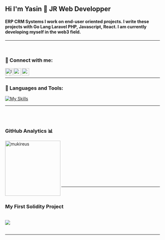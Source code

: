 ## Hi I'm Yasin 👋  JR Web Developper

#### ERP CRM Systems I work on end-user oriented projects. I write these projects with Go Lang Laravel PHP, Javascript, React. I am currently developing myself in the web3 field.

<hr/>
<br />

### 📩 Connect with me:

[<img align="left" alt="linkedin | LinkedIn" width="24px" src="https://raw.githubusercontent.com/peterthehan/peterthehan/master/assets/linkedin.svg" />][linkedin]
[<img align="left" height="24" width="24" src="https://cdn.jsdelivr.net/npm/simple-icons@v4/icons/instagram.svg" />][instagram]
[<img align="left" height="24" width="24" src="https://cdn.jsdelivr.net/npm/simple-icons@v4/icons/gmail.svg" />][gmail]

<br />
<hr/>
 
### 🔧 Languages and Tools:


[![My Skills](https://skills.thijs.gg/icons?i=html,js,jquery,php,go,mongodb,mysql,postgres,git,&theme=dark)](https://skills.thijs.gg)

<hr/>
<br />
<br />

### GitHub Analytics 📊

  <img height="180em" align="left" src="https://github-readme-stats.vercel.app/api/top-langs?username=yasinyumrutepe&show_icons=true&locale=en&layout=compact&langs_count=8&theme=radical" alt="mukireus"/>
</a>


<br />
<br />
<br />
<br />
<br />
<br />

<br />
<br />
<hr/>
<br/>



### My First Solidity Project 


<br />
<a href="https://github.com/yasinyumrutepe/counter-solidity">
  <img align="center" src="https://github-readme-stats.vercel.app/api/pin/?username=yasinyumrutepe&repo=counter-solidity" />
</a>
<br />
<br />
<hr/>

[instagram]: https://www.instagram.com/yasin.ymrtp
[linkedin]: https://www.linkedin.com/in/yasin-yumrutepe/
[gmail]: mailto:yasinyt1834@gmail.com
